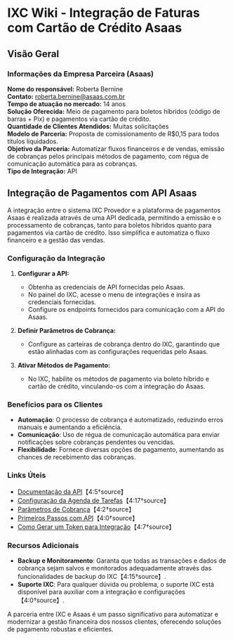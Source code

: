# IXC Wiki - Integração de Faturas com Cartão de Crédito Asaas

## Visão Geral

### Informações da Empresa Parceira (Asaas)

**Nome do responsável:** Roberta Bernine  
**Contato:** roberta.bernine@asaas.com.br  
**Tempo de atuação no mercado:** 14 anos  
**Solução Oferecida:** Meio de pagamento para boletos híbridos (código de barras + Pix) e pagamentos via cartão de crédito.  
**Quantidade de Clientes Atendidos:** Muitas solicitações  
**Modelo de Parceria:** Proposta de comissionamento de R$0,15 para todos títulos liquidados.  
**Objetivo da Parceria:** Automatizar fluxos financeiros e de vendas, emissão de cobranças pelos principais métodos de pagamento, com régua de comunicação automática para as cobranças.  
**Tipo de Integração:** API  

## Integração de Pagamentos com API Asaas

A integração entre o sistema IXC Provedor e a plataforma de pagamentos Asaas é realizada através de uma API dedicada, permitindo a emissão e o processamento de cobranças, tanto para boletos híbridos quanto para pagamentos via cartão de crédito. Isso simplifica e automatiza o fluxo financeiro e a gestão das vendas.

### Configuração da Integração

1. **Configurar a API:**
   - Obtenha as credenciais de API fornecidas pelo Asaas.
   - No painel do IXC, acesse o menu de integrações e insira as credenciais fornecidas.
   - Configure os endpoints fornecidos para comunicação com a API do Asaas.

2. **Definir Parâmetros de Cobrança:**
   - Configure as carteiras de cobrança dentro do IXC, garantindo que estão alinhadas com as configurações requeridas pelo Asaas.

3. **Ativar Métodos de Pagamento:**
   - No IXC, habilite os métodos de pagamento via boleto híbrido e cartão de crédito, vinculando-os com a integração do Asaas.

### Benefícios para os Clientes

- **Automação**: O processo de cobrança é automatizado, reduzindo erros manuais e aumentando a eficiência.
- **Comunicação**: Uso de régua de comunicação automática para enviar notificações sobre cobranças pendentes ou vencidas.
- **Flexibilidade**: Fornece diversas opções de pagamento, aumentando as chances de recebimento das cobranças.

### Links Úteis

- [Documentação da API](https://wiki.ixcsoft.com.br/pt-br/API/Documenta%C3%A7%C3%A3o_API)【4:5†source】
- [Configuração da Agenda de Tarefas](https://wiki.ixcsoft.com.br/pt-br/Ferramentas/Agenda_de_Tarefas)【4:17†source】
- [Parâmetros de Cobrança](https://wiki.ixcsoft.com.br/pt-br/CRM/Cobranca/Parametros_de_cobranca)【4:2†source】
- [Primeiros Passos com API](https://wiki.ixcsoft.com.br/pt-br/API/o_que_%C3%A9_uma_API)【4:0†source】
- [Como Gerar um Token para Integração](https://wiki.ixcsoft.com.br/pt-br/API/como_gerar_um_token_para_integra%C3%A7%C3%B5es_API)【4:7†source】

### Recursos Adicionais

- **Backup e Monitoramento**: Garanta que todas as transações e dados de cobrança sejam salvos e monitorados adequadamente através das funcionalidades de backup do IXC【4:15†source】.
- **Suporte IXC**: Para qualquer dúvida ou problema, o suporte IXC está disponível para auxiliar com a integração e configurações【4:0†source】.

A parceria entre IXC e Asaas é um passo significativo para automatizar e modernizar a gestão financeira dos nossos clientes, oferecendo soluções de pagamento robustas e eficientes.